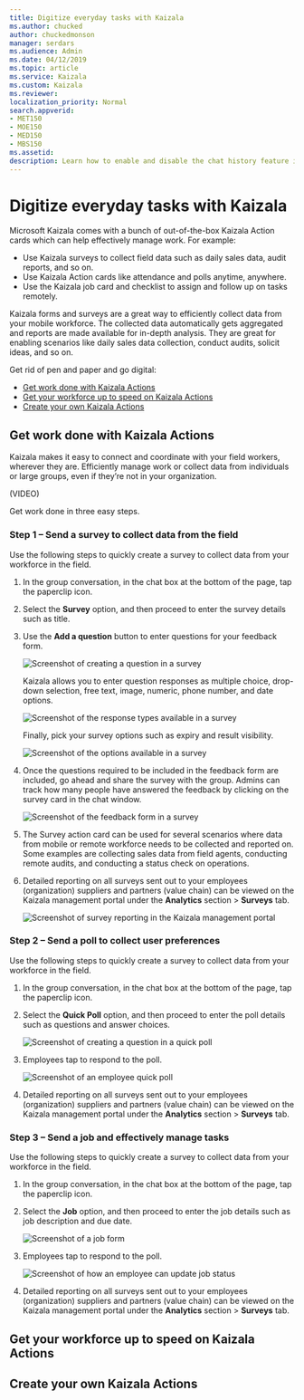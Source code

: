```yaml
---
title: Digitize everyday tasks with Kaizala
ms.author: chucked
author: chuckedmonson
manager: serdars
ms.audience: Admin
ms.date: 04/12/2019
ms.topic: article
ms.service: Kaizala
ms.custom: Kaizala
ms.reviewer: 
localization_priority: Normal
search.appverid:
- MET150
- MOE150
- MED150
- MBS150
ms.assetid: 
description: Learn how to enable and disable the chat history feature in Kaizala.
---
```


# Digitize everyday tasks with Kaizala

Microsoft Kaizala comes with a bunch of out-of-the-box Kaizala Action cards which can help effectively manage work. For example:
- Use Kaizala surveys to collect field data such as daily sales data, audit reports, and so on.
- Use Kaizala Action cards like attendance and polls anytime, anywhere.
- Use the Kaizala job card and checklist to assign and follow up on tasks remotely.

Kaizala forms and surveys are a great way to efficiently collect data from your mobile workforce. The collected data automatically gets aggregated and reports are made available for in-depth analysis. They are great for enabling scenarios like daily sales data collection, conduct audits, solicit ideas, and so on. 

Get rid of pen and paper and go digital:

- [Get work done with Kaizala Actions](#get-work-done-with-kaizala-actions)
- [Get your workforce up to speed on Kaizala Actions](#get-your-workforce-up-to-speed-on-kaizala-actions)
- [Create your own Kaizala Actions](#create-your-own-kaizala-actions)

## Get work done with Kaizala Actions

Kaizala makes it easy to connect and coordinate with your field workers, wherever they are. Efficiently manage work or collect data from individuals or large groups, even if they’re not in your organization.

(VIDEO)

Get work done in three easy steps.

### Step 1 – Send a survey to collect data from the field

Use the following steps to quickly create a survey to collect data from your workforce in the field. 

1. In the group conversation, in the chat box at the bottom of the page, tap the paperclip icon.
2. Select the **Survey** option, and then proceed to enter the survey details such as title.
3. Use the **Add a question** button to enter questions for your feedback form.

   ![Screenshot of creating a question in a survey](media/survey-enter-question.png)

   Kaizala allows you to enter question responses as multiple choice, drop-down selection, free text, image, numeric, phone number, and date options.
   
   ![Screenshot of the response types available in a survey](media/survey-response-type.png)

   Finally, pick your survey options such as expiry and result visibility.

   ![Screenshot of the options available in a survey](media/survey-options.png)

4. Once the questions required to be included in the feedback form are included, go ahead and share the survey with the group. Admins can track how many people have answered the feedback by clicking on the survey card in the chat window.

   ![Screenshot of the feedback form in a survey](media/survey-feedback-form.png)

5. The Survey action card can be used for several scenarios where data from mobile or remote workforce needs to be collected and reported on. Some examples are collecting sales data from field agents, conducting remote audits, and conducting a status check on operations. 
6. Detailed reporting on all surveys sent out to your employees (organization) suppliers and partners (value chain) can be viewed on the Kaizala management portal under the **Analytics** section > **Surveys** tab. 

   ![Screenshot of survey reporting in the Kaizala management portal](media/portal-analytics.png)

### Step 2 – Send a poll to collect user preferences

Use the following steps to quickly create a survey to collect data from your workforce in the field.
 
1. In the group conversation, in the chat box at the bottom of the page, tap the paperclip icon.
2. Select the **Quick Poll** option, and then proceed to enter the poll details such as questions and answer choices.

   ![Screenshot of creating a question in a quick poll](media/poll-enter-question.png)

3. Employees tap to respond to the poll.

   ![Screenshot of an employee quick poll](media/poll-respond.png)

4. Detailed reporting on all surveys sent out to your employees (organization) suppliers and partners (value chain) can be viewed on the Kaizala management portal under the **Analytics** section > **Surveys** tab. 

### Step 3 – Send a job and effectively manage tasks

Use the following steps to quickly create a survey to collect data from your workforce in the field. 

1. In the group conversation, in the chat box at the bottom of the page, tap the paperclip icon.
2. Select the **Job** option, and then proceed to enter the job details such as job description and due date.

   ![Screenshot of a job form](media/job-form.png)

3. Employees tap to respond to the poll.

   ![Screenshot of how an employee can update job status](media/job-status.png)

4. Detailed reporting on all surveys sent out to your employees (organization) suppliers and partners (value chain) can be viewed on the Kaizala management portal under the **Analytics** section > **Surveys** tab. 

## Get your workforce up to speed on Kaizala Actions




## Create your own Kaizala Actions 




